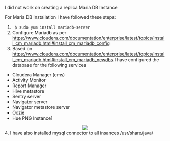 I did not work on creating a replica Maria DB Instance

For Maria DB Installation I have followed these steps:
1. <code> $ sudo yum install mariadb-server </code>
2. Configure Mariadb as per https://www.cloudera.com/documentation/enterprise/latest/topics/install_cm_mariadb.html#install_cm_mariadb_config
3. Based on https://www.cloudera.com/documentation/enterprise/latest/topics/install_cm_mariadb.html#install_cm_mariadb_newdbs I have configured the database for the following services
 * Cloudera Manager (cms)
 * Activity Monitor
 * Report Manager
 * Hive metastore
 * Sentry server
 * Navigator server
 * Navigator metastore server
 * Oozie
 * Hue
 PNG
 Instance1
 <center> <img src="png/mariadb_DBs.png"/> </center>
 4. I have also installed mysql connector to all insances /usr/share/java/
